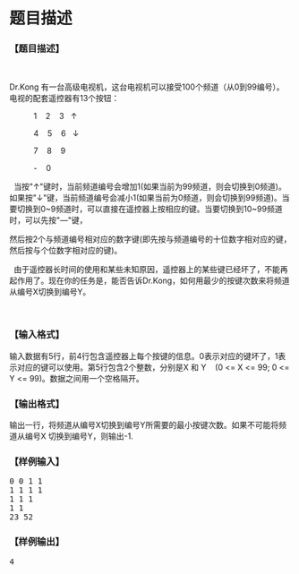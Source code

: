 # 题目描述


<h3>
【题目描述】
</h3>
<p>
<br/>
</p>
<p>
Dr.Kong 有一台高级电视机，这台电视机可以接受100个频道（从0到99编号）。电视的配套遥控器有13个按钮：
</p>
<p>
           1    2    3   ↑
</p>
<p>
           4    5    6   ↓
</p>
<p>
           7    8    9
</p>
<p>
           -    0
</p>
<p>
  当按&#34;↑&#34;键时，当前频道编号会增加1(如果当前为99频道，则会切换到0频道)。如果按&#34;↓&#34;键，当前频道编号会减小1(如果当前为0频道，则会切换到99频道)。当要切换到0~9频道时，可以直接在遥控器上按相应的键。当要切换到10~99频道时，可以先按&#34;—&#34;键，
</p>
<p>
然后按2个与频道编号相对应的数字键(即先按与频道编号的十位数字相对应的键，然后按与个位数字相对应的键)。
</p>
<p>
  由于遥控器长时间的使用和某些未知原因，遥控器上的某些键已经坏了，不能再起作用了。现在你的任务是，能否告诉Dr.Kong，如何用最少的按键次数来将频道从编号X切换到编号Y。
</p>
<p>
<br/>
</p>
<h3>
【输入格式】
</h3>
<p>
输入数据有5行，前4行包含遥控器上每个按键的信息。0表示对应的键坏了，1表示对应的键可以使用。第5行包含2个整数，分别是X 和 Y    (0 &lt;= X &lt;= 99; 0 &lt;= Y &lt;= 99)。数据之间用一个空格隔开。
</p>
<h3>
【输出格式】
</h3>
<p>
输出一行，将频道从编号X切换到编号Y所需要的最小按键次数。如果不可能将频道从编号X 切换到编号Y，则输出-1.
</p>
<h3>
【样例输入】
</h3>
<pre>0 0 1 1
1 1 1 1
1 1 1
1 1
23 52</pre>
<h3>
【样例输出】
</h3>
<pre>4</pre>
